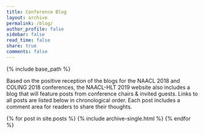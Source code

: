 ```yaml
---
title: Conference Blog
layout: archive
permalink: /blog/
author_profile: false
sidebar: false
read_time: false
share: true
comments: false
---
```


{% include base_path %}

Based on the positive reception of the blogs for the NAACL 2018 and COLING 2018 conferences, the NAACL-HLT 2019 website also includes a blog that will feature posts from conference chairs &amp; invited guests. Links to all posts are listed below in chronological order. Each post includes a comment area for readers to share their thoughts. 

{% for post in site.posts %}
  {% include archive-single.html %}
{% endfor %}